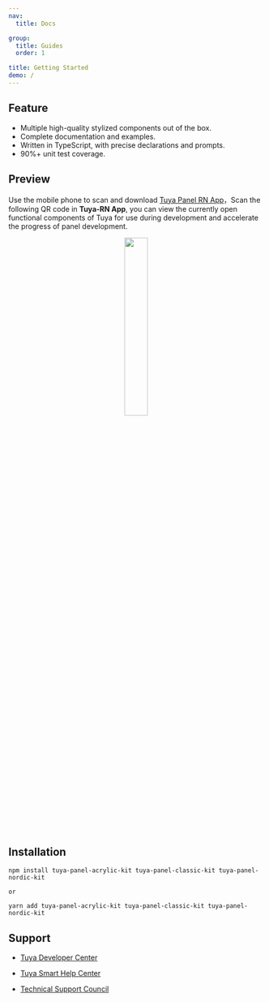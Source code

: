 ```yaml
---
nav:
  title: Docs

group:
  title: Guides
  order: 1

title: Getting Started
demo: /
---
```


## Feature

- Multiple high-quality stylized components out of the box.
- Complete documentation and examples.
- Written in TypeScript, with precise declarations and prompts.
- 90%+ unit test coverage.

## Preview

Use the mobile phone to scan and download [Tuya Panel RN App](https://smartapp.tuya.com/typaneldev?lang=en)，Scan the following QR code in **Tuya-RN App**, you can view the currently open functional components of Tuya for use during development and accelerate the progress of panel development.

<center><p align="center"><img src="https://imagesd.tuyaus.com/tyims/rms-static/38645480-1ddd-11ec-ae0e-ef06697a0707-1632559651272.png?tyName=styleQr.png" width="30%" height="30%" /></p></center>

## Installation

```shell
npm install tuya-panel-acrylic-kit tuya-panel-classic-kit tuya-panel-nordic-kit

or

yarn add tuya-panel-acrylic-kit tuya-panel-classic-kit tuya-panel-nordic-kit
```

## Support

- [Tuya Developer Center](https://developer.tuya.com/en/)

- [Tuya Smart Help Center](https://support.tuya.com/en/help)

- [Technical Support Council](https://iot.tuya.com/council/)
